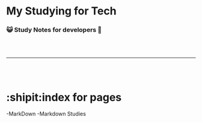 # My Studying for Tech
### :smiley_cat: Study Notes for developers 📖
<br>
</br>


------------------------------
<br>
</br>

# :shipit:index for pages


-MarkDown
  -Markdown Studies
